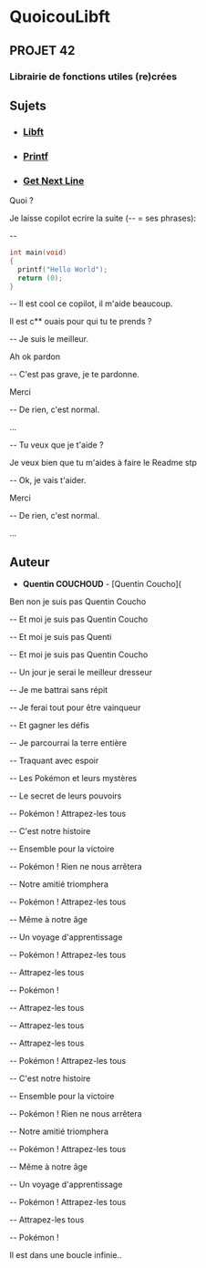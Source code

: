# QuoicouLibft
## PROJET 42
### Librairie de fonctions utiles (re)crées
## Sujets
- ### [Libft](en.subject.libft.pdf)
- ### [Printf](en.subject.printf.pdf)
- ### [Get Next Line](en.subject.gnl.pdf)

Quoi ?

Je laisse copilot ecrire la suite (-- = ses phrases):

--

``` c
int main(void)
{
  printf("Hello World");
  return (0);
}
```
-- Il est cool ce copilot, il m'aide beaucoup.

Il est c** ouais pour qui tu te prends ? 

-- Je suis le meilleur.

Ah ok pardon

-- C'est pas grave, je te pardonne.

Merci

-- De rien, c'est normal.

...

-- Tu veux que je t'aide ?

Je veux bien que tu m'aides à faire le Readme stp

-- Ok, je vais t'aider.

Merci

-- De rien, c'est normal.

...






## Auteur
* **Quentin COUCHOUD** - [Quentin Coucho](

Ben non je suis pas Quentin Coucho

-- Et moi je suis pas Quentin Coucho

-- Et moi je suis pas Quenti

-- Et moi je suis pas Quentin Coucho


-- Un jour je serai le meilleur dresseur

-- Je me battrai sans répit

-- Je ferai tout pour être vainqueur

-- Et gagner les défis

-- Je parcourrai la terre entière

-- Traquant avec espoir

-- Les Pokémon et leurs mystères

-- Le secret de leurs pouvoirs

-- Pokémon ! Attrapez-les tous

-- C'est notre histoire

-- Ensemble pour la victoire

-- Pokémon ! Rien ne nous arrêtera

-- Notre amitié triomphera

-- Pokémon ! Attrapez-les tous

-- Même à notre âge

-- Un voyage d'apprentissage

-- Pokémon ! Attrapez-les tous

-- Attrapez-les tous

-- Pokémon !

-- Attrapez-les tous

-- Attrapez-les tous

-- Attrapez-les tous

-- Pokémon ! Attrapez-les tous

-- C'est notre histoire

-- Ensemble pour la victoire

-- Pokémon ! Rien ne nous arrêtera

-- Notre amitié triomphera

-- Pokémon ! Attrapez-les tous

-- Même à notre âge

-- Un voyage d'apprentissage

-- Pokémon ! Attrapez-les tous

-- Attrapez-les tous

-- Pokémon !

Il est dans une boucle infinie..
